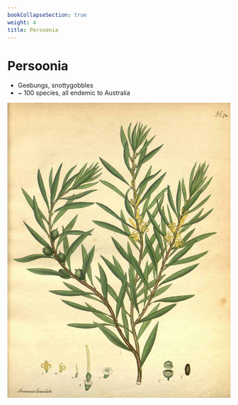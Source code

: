 ```yaml
---
bookCollapseSection: true
weight: 4
title: Persoonia
---
```


# Persoonia

* Geebungs, snottygobbles
* ~ 100 species, all endemic to Australia

![Persoonia lanceolata](persoonia-lanceolata.jpg)